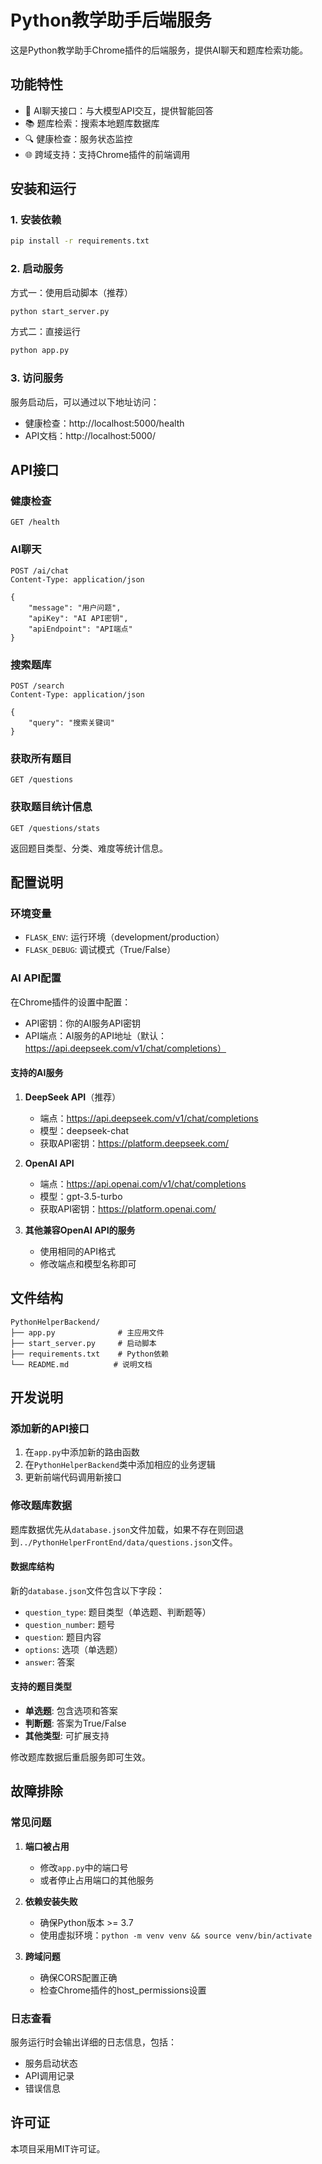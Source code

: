 # Python教学助手后端服务

这是Python教学助手Chrome插件的后端服务，提供AI聊天和题库检索功能。

## 功能特性

- 🤖 AI聊天接口：与大模型API交互，提供智能回答
- 📚 题库检索：搜索本地题库数据库
- 🔍 健康检查：服务状态监控
- 🌐 跨域支持：支持Chrome插件的前端调用

## 安装和运行

### 1. 安装依赖

```bash
pip install -r requirements.txt
```

### 2. 启动服务

方式一：使用启动脚本（推荐）
```bash
python start_server.py
```

方式二：直接运行
```bash
python app.py
```

### 3. 访问服务

服务启动后，可以通过以下地址访问：
- 健康检查：http://localhost:5000/health
- API文档：http://localhost:5000/

## API接口

### 健康检查
```
GET /health
```

### AI聊天
```
POST /ai/chat
Content-Type: application/json

{
    "message": "用户问题",
    "apiKey": "AI API密钥",
    "apiEndpoint": "API端点"
}
```

### 搜索题库
```
POST /search
Content-Type: application/json

{
    "query": "搜索关键词"
}
```

### 获取所有题目
```
GET /questions
```

### 获取题目统计信息
```
GET /questions/stats
```

返回题目类型、分类、难度等统计信息。

## 配置说明

### 环境变量
- `FLASK_ENV`: 运行环境（development/production）
- `FLASK_DEBUG`: 调试模式（True/False）

### AI API配置
在Chrome插件的设置中配置：
- API密钥：你的AI服务API密钥
- API端点：AI服务的API地址（默认：https://api.deepseek.com/v1/chat/completions）

#### 支持的AI服务
1. **DeepSeek API**（推荐）
   - 端点：https://api.deepseek.com/v1/chat/completions
   - 模型：deepseek-chat
   - 获取API密钥：https://platform.deepseek.com/

2. **OpenAI API**
   - 端点：https://api.openai.com/v1/chat/completions
   - 模型：gpt-3.5-turbo
   - 获取API密钥：https://platform.openai.com/

3. **其他兼容OpenAI API的服务**
   - 使用相同的API格式
   - 修改端点和模型名称即可

## 文件结构

```
PythonHelperBackend/
├── app.py              # 主应用文件
├── start_server.py     # 启动脚本
├── requirements.txt    # Python依赖
└── README.md          # 说明文档
```

## 开发说明

### 添加新的API接口
1. 在`app.py`中添加新的路由函数
2. 在`PythonHelperBackend`类中添加相应的业务逻辑
3. 更新前端代码调用新接口

### 修改题库数据
题库数据优先从`database.json`文件加载，如果不存在则回退到`../PythonHelperFrontEnd/data/questions.json`文件。

#### 数据库结构
新的`database.json`文件包含以下字段：
- `question_type`: 题目类型（单选题、判断题等）
- `question_number`: 题号
- `question`: 题目内容
- `options`: 选项（单选题）
- `answer`: 答案

#### 支持的题目类型
- **单选题**: 包含选项和答案
- **判断题**: 答案为True/False
- **其他类型**: 可扩展支持

修改题库数据后重启服务即可生效。

## 故障排除

### 常见问题

1. **端口被占用**
   - 修改`app.py`中的端口号
   - 或者停止占用端口的其他服务

2. **依赖安装失败**
   - 确保Python版本 >= 3.7
   - 使用虚拟环境：`python -m venv venv && source venv/bin/activate`

3. **跨域问题**
   - 确保CORS配置正确
   - 检查Chrome插件的host_permissions设置

### 日志查看
服务运行时会输出详细的日志信息，包括：
- 服务启动状态
- API调用记录
- 错误信息

## 许可证

本项目采用MIT许可证。 